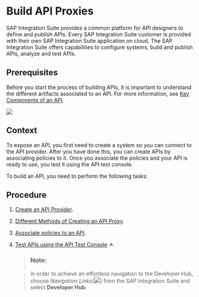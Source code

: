 <!-- loio74c042b9710e4970ae51ec58b749fb4f -->

# Build API Proxies

SAP Integration Suite provides a common platform for API designers to define and publish APIs. Every SAP Integration Suite customer is provided with their own SAP Integration Suite application on cloud. The SAP Integration Suite offers capabilities to configure systems, build and publish APIs, analyze and test APIs.



## Prerequisites

Before you start the process of building APIs, it is important to understand the different artifacts associated to an API. For more information, see [Key Components of an API](key-components-of-an-api-19c0654.md).

![](images/build_api_d735c8b.png)



## Context

To expose an API, you first need to create a system so you can connect to the API provider. After you have done this, you can create APIs by associating policies to it. Once you associate the policies and your API is ready to use, you test it using the API test console.

To build an API, you need to perform the following tasks:



## Procedure

1.  [Create an API Provider](create-an-api-provider-6b263e2.md).

2.  [Different Methods of Creating an API Proxy](different-methods-of-creating-an-api-proxy-4ac0431.md).

3.  [Associate policies to an API](policies-7e4f3e5.md).

4.  [Test APIs using the API Test Console](https://help.sap.com/viewer/66d066d903c2473f81ec33acfe2ccdb4/Cloud/en-US/3ba6151391bc474b9f1fa69455f65e3b.html "Use the API Test Console to test the runtime behavior of the API proxies.") :arrow_upper_right:.

    > ### Note:  
    > In order to achieve an effortless navigation to the Developer Hub, choose *Navigation Links*\(![](../images/Finalgrid_1a621ca.png)\) from the SAP Integration Suite and select **Developer Hub**.


